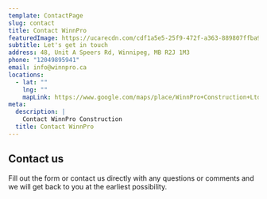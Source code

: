 ```yaml
---
template: ContactPage
slug: contact
title: Contact WinnPro
featuredImage: https://ucarecdn.com/cdf1a5e5-25f9-472f-a363-889807ffba97/
subtitle: Let's get in touch
address: 48, Unit A Speers Rd, Winnipeg, MB R2J 1M3
phone: "12049895941"
email: info@winnpro.ca
locations:
  - lat: ""
    lng: ""
    mapLink: https://www.google.com/maps/place/WinnPro+Construction+Ltd/@49.8728799,-97.0725718,15z/data=!4m5!3m4!1s0x0:0x695df3daa08feddb!8m2!3d49.8728799!4d-97.0725718
meta:
  description: |
    Contact WinnPro Construction
  title: Contact WinnPro
---
```

## Contact us

Fill out the form or contact us directly with any questions or comments and we will get back to you at the earliest possibility.